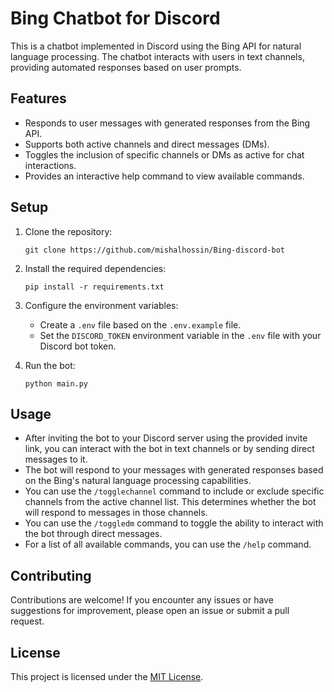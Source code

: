 # Bing Chatbot for Discord

This is a chatbot implemented in Discord using the Bing API for natural language processing. The chatbot interacts with users in text channels, providing automated responses based on user prompts.

## Features

- Responds to user messages with generated responses from the Bing API.
- Supports both active channels and direct messages (DMs).
- Toggles the inclusion of specific channels or DMs as active for chat interactions.
- Provides an interactive help command to view available commands.

## Setup

1. Clone the repository:

   ```shell
   git clone https://github.com/mishalhossin/Bing-discord-bot
   ```

2. Install the required dependencies:

   ```shell
   pip install -r requirements.txt
   ```

3. Configure the environment variables:

   - Create a `.env` file based on the `.env.example` file.
   - Set the `DISCORD_TOKEN` environment variable in the `.env` file with your Discord bot token.

4. Run the bot:

   ```shell
   python main.py
   ```

## Usage

- After inviting the bot to your Discord server using the provided invite link, you can interact with the bot in text channels or by sending direct messages to it.
- The bot will respond to your messages with generated responses based on the Bing's natural language processing capabilities.
- You can use the `/togglechannel` command to include or exclude specific channels from the active channel list. This determines whether the bot will respond to messages in those channels.
- You can use the `/toggledm` command to toggle the ability to interact with the bot through direct messages.
- For a list of all available commands, you can use the `/help` command.

## Contributing

Contributions are welcome! If you encounter any issues or have suggestions for improvement, please open an issue or submit a pull request.

## License

This project is licensed under the [MIT License](LICENSE).
